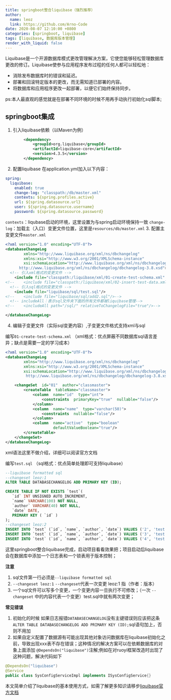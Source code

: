 ```yaml
---
title: springboot整合liquibase（强烈推荐）
author:
  name: leoz
  link: https://github.com/Arno-Code
date: 2020-08-07 12:10:00 +0800
categories: [springboot, liquibase]
tags: [liquibase, 数据库版本管理]
render_with_liquid: false
---
```


Liquibase是一个开源数据库模式更改管理解决方案，它使您能够轻松管理数据库更改的修订。Liquibase使参与应用程序发布过程的任何人都可以轻松地：

* 消除发布数据库时的错误和延迟。
* 部署和回滚特定版本的更改，而无需知道已部署的内容。
* 将数据库和应用程序更改一起部署，以便它们始终保持同步。

ps:本人最直观的感觉就是在部署不同环境的时候不用再手动执行初始化sql脚本;

## springboot集成
1. 引入liquibase依赖（以Maven为例）
```xml
        <dependency>
            <groupId>org.liquibase</groupId>
            <artifactId>liquibase-core</artifactId>
            <version>4.3.5</version>
        </dependency>
```
2. 配置liquibase 在application.yml加入以下内容：
```yaml
spring:
  liquibase:
    enabled: true
    change-log: "classpath:/db/master.xml"
    contexts: ${spring.profiles.active}
    url: ${spring.datasource.url}
    user: ${spring.datasource.username}
    password: ${spring.datasource.password}
```
`contexts`：liqubase启动的环境，这里设置为与spring启动环境保持一致
`change-log`：加载主（入口）变更文件位置，这里是`resources/db/master.xml`
3. 配置主变更文件`master.xml`
```xml
<?xml version="1.0" encoding="UTF-8"?>
<databaseChangeLog
        xmlns="http://www.liquibase.org/xml/ns/dbchangelog"
        xmlns:xsi="http://www.w3.org/2001/XMLSchema-instance"
        xsi:schemaLocation="http://www.liquibase.org/xml/ns/dbchangelog
	  http://www.liquibase.org/xml/ns/dbchangelog/dbchangelog-3.8.xsd">
  <!-- 引入xml格式的变更文件 -->
    <include file="classpath:/liquibase/xml/01-create-test-schema.xml" relativeToChangelogFile="false"></include>
<!--    <include file="classpath:/liquibase/xml/02-insert-test-data.xml" relativeToChangelogFile="false"></include>-->
  <!-- 引入sql格式的变更文件 -->
    <include file="liquibase/sql/test.sql"/>
<!--    <include file="liquibase/sql/add2.sql"/>-->
  <!-- includeAll：表示sql文件夹下面的所有文件都被liquibase管理-->
<!--    <includeAll path="/sql/" relativeToChangelogFile="true"/>-->

</databaseChangeLog>
```
4. 编辑子变更文件（实际sql变更内容）,子变更文件格式支持xml与sql

编写`01-create-test-schema.xml` （xml格式：优点屏蔽不同数据库sql语言差异；缺点是需要一定的学习成本）
```xml
<?xml version="1.0" encoding="UTF-8"?>
<databaseChangeLog
        xmlns="http://www.liquibase.org/xml/ns/dbchangelog"
        xmlns:xsi="http://www.w3.org/2001/XMLSchema-instance"
        xsi:schemaLocation="http://www.liquibase.org/xml/ns/dbchangelog
         http://www.liquibase.org/xml/ns/dbchangelog/dbchangelog-3.8.xsd">

    <changeSet  id="01"  author="classmaster">
        <createTable  tableName="classmaster">
            <column  name="id"  type="int">
                <constraints  primaryKey="true"  nullable="false"/>
            </column>
            <column  name="name"  type="varchar(50)">
                <constraints  nullable="false"/>
            </column>
            <column  name="active"  type="boolean"
                     defaultValueBoolean="true"/>
        </createTable>
    </changeSet>
</databaseChangeLog>
```
xml语法这里不做介绍，详细可以阅读官方文档

编写`test.sql` （sql格式：优点简单处理即可支持liquibase）
```sql
--liquibase formatted sql
--changeset leoz:1
ALTER TABLE DATABASECHANGELOG ADD PRIMARY KEY (ID);

CREATE TABLE IF NOT EXISTS `test`(
   `id` INT UNSIGNED AUTO_INCREMENT,
   `name` VARCHAR(100) NOT NULL,
   `author` VARCHAR(40) NOT NULL,
   `date` DATE,
   PRIMARY KEY ( `id` )
);
--changeset leoz:2
INSERT INTO `test` (`id`, `name`, `author`, `date`) VALUES ('2', 'test', 'admin', '2021-10-14');
INSERT INTO `test` (`id`, `name`, `author`, `date`) VALUES ('3', 'test', 'admin', '2021-10-14');
INSERT INTO `test` (`id`, `name`, `author`, `date`) VALUES ('4', 'test', 'admin', '2021-10-14');
```
这里springboot整合liquibase完成，启动项目看看效果把；项目启动后liquibase会在数据库中添加一个日志表和一个锁表用于版本控制；

**注意**
1. sql文件第一行必须是`--liquibase formatted sql`
2. `--changeset leoz:1`    `--changeset`代表一次变更 leoz:1  指（作者：版本）
3. 一个sql文件可以写多个变更，一个变更内容一旦执行不可修改；（一次 `--changeset` 中的内容代表一个变更）test.sql中就有两次变更；

**常见错误**
1. 初始化的时候 如果日志报错`DATABASECHANGELOG`没有主键错误则应该把这条`ALTER TABLE DATABASECHANGELOG ADD PRIMARY KEY (ID);`sql语句加上，否则不用加
2. 如果自定义配置了数据源有可能出现其他对象访问数据库在liquibase初始化之前，导致出现xxx表不存在错误；这种情况的解决方案可以在依赖数据库的对象上面添加
   `@DependsOn("liquibase")`注解;例如在对ruoyi框架改造时出现了这种问题，解决代码如下
```java
@DependsOn("liquibase")
@Service
public class SysConfigServiceImpl implements ISysConfigService{}
```
本文简单介绍了liquibase的基本使用方式，如需了解更多知识请移步[liquibase官方文档](https://docs.liquibase.com/concepts/home.html)
